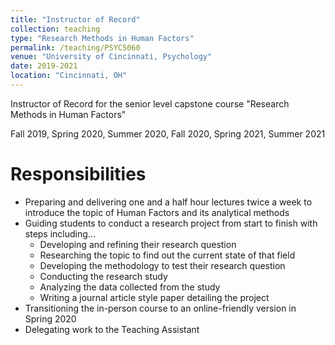 ```yaml
---
title: "Instructor of Record"
collection: teaching
type: "Research Methods in Human Factors"
permalink: /teaching/PSYC5060
venue: "University of Cincinnati, Psychology"
date: 2019-2021
location: "Cincinnati, OH"
---
```


Instructor of Record for the senior level capstone course "Research Methods in Human Factors"

Fall 2019, Spring 2020, Summer 2020, Fall 2020, Spring 2021, Summer 2021

Responsibilities
======
* Preparing and delivering one and a half hour lectures twice a week to introduce the topic of Human Factors and its analytical methods
* Guiding students to conduct a research project from start to finish with steps including...
    * Developing and refining their research question
    * Researching the topic to find out the current state of that field
    * Developing the methodology to test their research question
    * Conducting the research study
    * Analyzing the data collected from the study
    * Writing a journal article style paper detailing the project
* Transitioning the in-person course to an online-friendly version in Spring 2020
* Delegating work to the Teaching Assistant